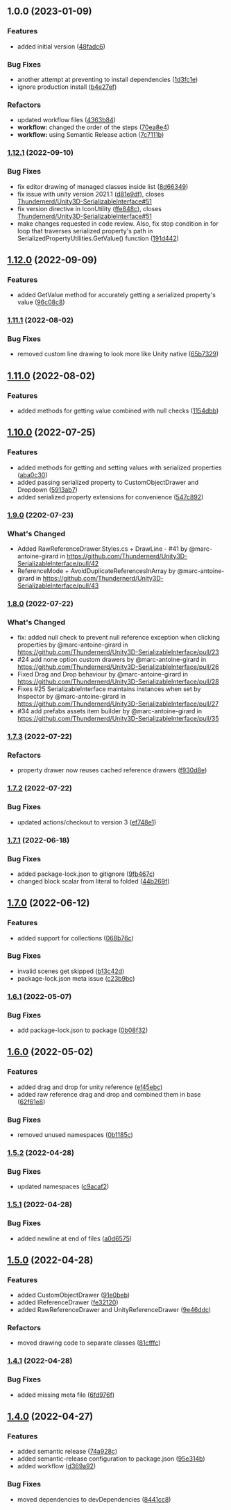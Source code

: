 ## 1.0.0 (2023-01-09)


### Features

* added initial version ([48fadc6](https://github.com/Thundernerd/Unity3D-SerializableInterface.Generation/commit/48fadc602bcc5ea9547047e9adb2af593520902a))


### Bug Fixes

* another attempt at preventing to install dependencies ([1d3fc1e](https://github.com/Thundernerd/Unity3D-SerializableInterface.Generation/commit/1d3fc1ee3d0869fd39e2a8dec0deb2d239ae79df))
* ignore production install ([b4e27ef](https://github.com/Thundernerd/Unity3D-SerializableInterface.Generation/commit/b4e27ef2d242575d8333c73b421fb0321423dd6b))


### Refactors

* updated workflow files ([4363b84](https://github.com/Thundernerd/Unity3D-SerializableInterface.Generation/commit/4363b8466c1cb8f612d3fdd347246b90caba1c78))
* **workflow:** changed the order of the steps ([70ea8e4](https://github.com/Thundernerd/Unity3D-SerializableInterface.Generation/commit/70ea8e4477fb92a4288a9ed6b8f3eac9a58ca299))
* **workflow:** using Semantic Release action ([7c7111b](https://github.com/Thundernerd/Unity3D-SerializableInterface.Generation/commit/7c7111b1c56bd40e55d8e884f0a45aa3519b177c))

### [1.12.1](https://github.com/Thundernerd/Unity3D-SerializableInterface/compare/v1.12.0...v1.12.1) (2022-09-10)


### Bug Fixes

* fix editor drawing of managed classes inside list ([8d66349](https://github.com/Thundernerd/Unity3D-SerializableInterface/commit/8d663496eef8eab34e5553617ad9697d3e61d8f1))
* fix issue with unity version 2021.1 ([d81e9df](https://github.com/Thundernerd/Unity3D-SerializableInterface/commit/d81e9df6fbc4fb0eb2ca70c7b3a46418045923aa)), closes [Thundernerd/Unity3D-SerializableInterface#51](https://github.com/Thundernerd/Unity3D-SerializableInterface/issues/51)
* fix version directive in IconUtility ([ffe848c](https://github.com/Thundernerd/Unity3D-SerializableInterface/commit/ffe848c940898c22816268d8be2aa3d84721a678)), closes [Thundernerd/Unity3D-SerializableInterface#51](https://github.com/Thundernerd/Unity3D-SerializableInterface/issues/51)
* make changes requested in code review. Also, fix stop condition in for loop that traverses serialized property's path in SerializedPropertyUtilities.GetValue() function ([191d442](https://github.com/Thundernerd/Unity3D-SerializableInterface/commit/191d442026fbc37fb86cc980bce68bfb5e8fb874))

## [1.12.0](https://github.com/Thundernerd/Unity3D-SerializableInterface/compare/v1.11.1...v1.12.0) (2022-09-09)


### Features

* added GetValue method for accurately getting a serialized property's value ([96c08c8](https://github.com/Thundernerd/Unity3D-SerializableInterface/commit/96c08c88ec3e5f76e34067663ad20b80cd6b6c0f))

### [1.11.1](https://github.com/Thundernerd/Unity3D-SerializableInterface/compare/v1.11.0...v1.11.1) (2022-08-02)


### Bug Fixes

* removed custom line drawing to look more like Unity native ([65b7329](https://github.com/Thundernerd/Unity3D-SerializableInterface/commit/65b73293c6f7212db578bb1e1313ea1789abc8d0))

## [1.11.0](https://github.com/Thundernerd/Unity3D-SerializableInterface/compare/v1.10.0...v1.11.0) (2022-08-02)


### Features

* added methods for getting value combined with null checks ([1154dbb](https://github.com/Thundernerd/Unity3D-SerializableInterface/commit/1154dbb8f30476daf62fdbe445dfa520615bef5a))

## [1.10.0](https://github.com/Thundernerd/Unity3D-SerializableInterface/compare/v1.9.0...v1.10.0) (2022-07-25)


### Features

* added methods for getting and setting values with serialized properties ([aba0c30](https://github.com/Thundernerd/Unity3D-SerializableInterface/commit/aba0c305b87ab843a3842d584a38d58487e61a89))
* added passing serialized property to CustomObjectDrawer and Dropdown ([5913ab7](https://github.com/Thundernerd/Unity3D-SerializableInterface/commit/5913ab76e7759e2264a2979081972468dcae2f40))
* added serialized property extensions for convenience ([547c892](https://github.com/Thundernerd/Unity3D-SerializableInterface/commit/547c89271c892ca1bfa14e30958437c379dc9853))

### [1.9.0](https://github.com/Thundernerd/Unity3D-SerializableInterface/compare/v1.8.0...v1.9.0) (2202-07-23)


### What's Changed
* Added RawReferenceDrawer.Styles.cs + DrawLine - #41 by @marc-antoine-girard in https://github.com/Thundernerd/Unity3D-SerializableInterface/pull/42
* ReferenceMode + AvoidDuplicateReferencesInArray by @marc-antoine-girard in https://github.com/Thundernerd/Unity3D-SerializableInterface/pull/43

### [1.8.0](https://github.com/Thundernerd/Unity3D-SerializableInterface/compare/v1.7.3...v1.8.0) (2022-07-22)

### What's Changed
* fix: added null check to prevent null reference exception when clicking properties by @marc-antoine-girard in https://github.com/Thundernerd/Unity3D-SerializableInterface/pull/23
* #24 add none option custom drawers by @marc-antoine-girard in https://github.com/Thundernerd/Unity3D-SerializableInterface/pull/26
* Fixed Drag and Drop behaviour by @marc-antoine-girard in https://github.com/Thundernerd/Unity3D-SerializableInterface/pull/28
* Fixes #25 SerializableInterface maintains instances when set by Inspector by @marc-antoine-girard in https://github.com/Thundernerd/Unity3D-SerializableInterface/pull/27
* #34 add prefabs assets item builder by @marc-antoine-girard in https://github.com/Thundernerd/Unity3D-SerializableInterface/pull/35

### [1.7.3](https://github.com/Thundernerd/Unity3D-SerializableInterface/compare/v1.7.2...v1.7.3) (2022-07-22)


### Refactors

* property drawer now reuses cached reference drawers ([f930d8e](https://github.com/Thundernerd/Unity3D-SerializableInterface/commit/f930d8ed92b8358e417d075f9a089f7161cadc50))

### [1.7.2](https://github.com/Thundernerd/Unity3D-SerializableInterface/compare/v1.7.1...v1.7.2) (2022-07-22)


### Bug Fixes

* updated actions/checkout to version 3 ([ef748e1](https://github.com/Thundernerd/Unity3D-SerializableInterface/commit/ef748e176b864cd3dfc00f3b96e9cedb8783055d))

### [1.7.1](https://github.com/Thundernerd/Unity3D-SerializableInterface/compare/v1.7.0...v1.7.1) (2022-06-18)


### Bug Fixes

* added package-lock.json to gitignore ([9fb467c](https://github.com/Thundernerd/Unity3D-SerializableInterface/commit/9fb467c605413529373a9e2a424762744fba1b1c))
* changed block scalar from literal to folded ([44b269f](https://github.com/Thundernerd/Unity3D-SerializableInterface/commit/44b269fa140c1b3a89fba78acb424d8a1609a0b5))

## [1.7.0](https://github.com/Thundernerd/Unity3D-SerializableInterface/compare/v1.6.1...v1.7.0) (2022-06-12)


### Features

* added support for collections ([068b76c](https://github.com/Thundernerd/Unity3D-SerializableInterface/commit/068b76cb5072541b4c87a6c5e55669ee69e172be))


### Bug Fixes

* invalid scenes get skipped ([b13c42d](https://github.com/Thundernerd/Unity3D-SerializableInterface/commit/b13c42d2bcab44bacc71b71a3be3e8f9d40a1e5c))
* package-lock.json meta issue ([c23b9bc](https://github.com/Thundernerd/Unity3D-SerializableInterface/commit/c23b9bc68147acaf165b174a0206ac9cf43b3e6b))

### [1.6.1](https://github.com/Thundernerd/Unity3D-SerializableInterface/compare/v1.6.0...v1.6.1) (2022-05-07)


### Bug Fixes

* add package-lock.json to package ([0b08f32](https://github.com/Thundernerd/Unity3D-SerializableInterface/commit/0b08f3251a72b21f61c8df2a4c7ffc0082f5d3d1))

## [1.6.0](https://github.com/Thundernerd/Unity3D-SerializableInterface/compare/v1.5.2...v1.6.0) (2022-05-02)


### Features

* added drag and drop for unity reference ([ef45ebc](https://github.com/Thundernerd/Unity3D-SerializableInterface/commit/ef45ebccc6cd6d3a9a6902937ddc1aa3143b27e9))
* added raw reference drag and drop and combined them in base ([62f61e8](https://github.com/Thundernerd/Unity3D-SerializableInterface/commit/62f61e82389bcf97b776ef22cc6c591ef9920ce5))


### Bug Fixes

* removed unused namespaces ([0b1185c](https://github.com/Thundernerd/Unity3D-SerializableInterface/commit/0b1185c272d7284b26cfcd44295131f5c8a2741a))

### [1.5.2](https://github.com/Thundernerd/Unity3D-SerializableInterface/compare/v1.5.1...v1.5.2) (2022-04-28)


### Bug Fixes

* updated namespaces ([c9acaf2](https://github.com/Thundernerd/Unity3D-SerializableInterface/commit/c9acaf2d044f862bf5fdcd0819215d37afc01090))

### [1.5.1](https://github.com/Thundernerd/Unity3D-SerializableInterface/compare/v1.5.0...v1.5.1) (2022-04-28)


### Bug Fixes

* added newline at end of files ([a0d6575](https://github.com/Thundernerd/Unity3D-SerializableInterface/commit/a0d6575ef00721d6d3e5b2cb10c2836d5f4a2e03))

## [1.5.0](https://github.com/Thundernerd/Unity3D-SerializableInterface/compare/v1.4.1...v1.5.0) (2022-04-28)


### Features

* added CustomObjectDrawer ([91e0beb](https://github.com/Thundernerd/Unity3D-SerializableInterface/commit/91e0beb5fd0e667c2f62cb10c1a8dd6192848040))
* added IReferenceDrawer ([fe32120](https://github.com/Thundernerd/Unity3D-SerializableInterface/commit/fe321208d7de803883b660ae1d0087a2c92569cf))
* added RawReferenceDrawer and UnityReferenceDrawer ([9e46ddc](https://github.com/Thundernerd/Unity3D-SerializableInterface/commit/9e46ddc1de6ba872233798e44cd8353d1451999d))


### Refactors

* moved drawing code to separate classes ([81cfffc](https://github.com/Thundernerd/Unity3D-SerializableInterface/commit/81cfffc4f3f46a273ba29bebd7beef15273a3782))

### [1.4.1](https://github.com/Thundernerd/Unity3D-SerializableInterface/compare/v1.4.0...v1.4.1) (2022-04-28)


### Bug Fixes

* added missing meta file ([6fd976f](https://github.com/Thundernerd/Unity3D-SerializableInterface/commit/6fd976f46d7706f3daacf7b3982f64312f9208c2))

## [1.4.0](https://github.com/Thundernerd/Unity3D-SerializableInterface/compare/v1.3.0...v1.4.0) (2022-04-27)


### Features

* added semantic release ([74a928c](https://github.com/Thundernerd/Unity3D-SerializableInterface/commit/74a928c2818cf04056eaa2a44be386414477ffe5))
* added semantic-release configuration to package.json ([95e314b](https://github.com/Thundernerd/Unity3D-SerializableInterface/commit/95e314bb4c5b784ae10e07a1d2a9a5681421da67))
* added workflow ([d369a92](https://github.com/Thundernerd/Unity3D-SerializableInterface/commit/d369a92f8b04d740cb90622974e6b295c9ff50b8))


### Bug Fixes

* moved dependencies to devDependencies ([8441cc8](https://github.com/Thundernerd/Unity3D-SerializableInterface/commit/8441cc8a7c1daf1c00e7c4e379f616b4dace17fa))
